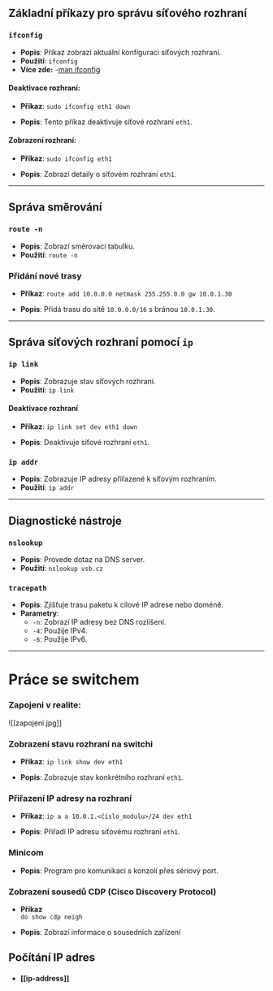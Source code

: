 ## Základní příkazy pro správu síťového rozhraní

### `ifconfig`

- **Popis**: Příkaz zobrazí aktuální konfiguraci síťových rozhraní.
- **Použití**:
    `ifconfig`
- **Více zde:**
	-[man ifconfig](https://man7.org/linux/man-pages/man8/ifconfig.8.html)
	
#### Deaktivace rozhraní:

- **Příkaz**:
    `sudo ifconfig eth1 down`
    
- **Popis**: Tento příkaz deaktivuje síťové rozhraní `eth1`.

#### Zobrazení rozhraní:

- **Příkaz**:
    `sudo ifconfig eth1`
    
- **Popis**: Zobrazí detaily o síťovém rozhraní `eth1`.

---

## Správa směrování

### `route -n`

- **Popis**: Zobrazí směrovací tabulku.
- **Použití**:
    `route -n`
    

### Přidání nové trasy

- **Příkaz**:
    `route add 10.0.0.0 netmask 255.255.0.0 gw 10.0.1.30`
    
- **Popis**: Přidá trasu do sítě `10.0.0.0/16` s bránou `10.0.1.30`.

---

## Správa síťových rozhraní pomocí `ip`

### `ip link`

- **Popis**: Zobrazuje stav síťových rozhraní.
- **Použití**:
    `ip link`
    

#### Deaktivace rozhraní

- **Příkaz**:
    `ip link set dev eth1 down`
    
- **Popis**: Deaktivuje síťové rozhraní `eth1`.

### `ip addr`

- **Popis**: Zobrazuje IP adresy přiřazené k síťovým rozhraním.
- **Použití**:
    `ip addr`
    

---

## Diagnostické nástroje

### `nslookup`

- **Popis**: Provede dotaz na DNS server.
- **Použití**:
    `nslookup vsb.cz`
    

### `tracepath`

- **Popis**: Zjišťuje trasu paketu k cílové IP adrese nebo doméně.
- **Parametry**:
    - `-n`: Zobrazí IP adresy bez DNS rozlišení.
    - `-4`: Použije IPv4.
    - `-6`: Použije IPv6.

---

# Práce se switchem

### Zapojeni v realite:
![[zapojeni.jpg]]

### Zobrazení stavu rozhraní na switchi

- **Příkaz**:
    `ip link show dev eth1`
    
- **Popis**: Zobrazuje stav konkrétního rozhraní `eth1`.

### Přiřazení IP adresy na rozhraní

- **Příkaz**:
    `ip a a 10.0.1.<číslo_modulu>/24 dev eth1`
    
- **Popis**: Přiřadí IP adresu síťovému rozhraní `eth1`.

### Minicom

- **Popis**: Program pro komunikaci s konzolí přes sériový port.

### Zobrazení sousedů CDP (Cisco Discovery Protocol)

- **Příkaz**  
    `do show cdp neigh`
    
- **Popis**: Zobrazí informace o sousedních zařízení

## Počítání IP adres

- #### [[ip-address]]
